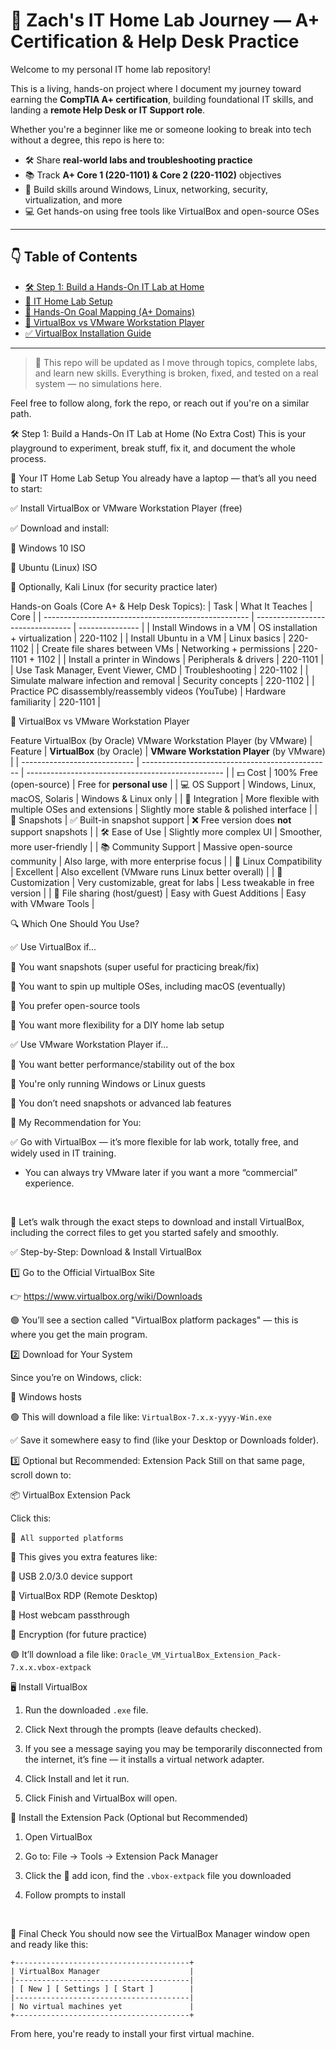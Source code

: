 # 🧠 Zach's IT Home Lab Journey — A+ Certification & Help Desk Practice

Welcome to my personal IT home lab repository!

This is a living, hands-on project where I document my journey toward earning the **CompTIA A+ certification**, building foundational IT skills, and landing a **remote Help Desk or IT Support role**.

Whether you're a beginner like me or someone looking to break into tech without a degree, this repo is here to:
- 🛠️ Share **real-world labs and troubleshooting practice**
- 📚 Track **A+ Core 1 (220-1101) & Core 2 (220-1102)** objectives
- 🎯 Build skills around Windows, Linux, networking, security, virtualization, and more
- 💻 Get hands-on using free tools like VirtualBox and open-source OSes

---

## 👇 Table of Contents

- [🛠️ Step 1: Build a Hands-On IT Lab at Home](#step-1-build-a-hands-on-it-lab-at-home-no-extra-cost)
- [🧰 IT Home Lab Setup](#your-it-home-lab-setup)
- [🎯 Hands-On Goal Mapping (A+ Domains)](#hands-on-goals-core-a-help-desk-topics)
- [🥊 VirtualBox vs VMware Workstation Player](#virtualbox-vs-vmware-workstation-player)
- [✅ VirtualBox Installation Guide](#step-by-step-download--install-virtualbox)

---

> 🔁 This repo will be updated as I move through topics, complete labs, and learn new skills. Everything is broken, fixed, and tested on a real system — no simulations here.

Feel free to follow along, fork the repo, or reach out if you're on a similar path.



🛠️ Step 1: Build a Hands-On IT Lab at Home (No Extra Cost)
This is your playground to experiment, break stuff, fix it, and document the whole process.

🧰 Your IT Home Lab Setup
You already have a laptop — that’s all you need to start:

✅ Install VirtualBox or VMware Workstation Player (free)

✅ Download and install:

🔸 Windows 10 ISO

🔸 Ubuntu (Linux) ISO

🔸 Optionally, Kali Linux (for security practice later)

Hands-on Goals (Core A+ & Help Desk Topics):
| Task                                                | What It Teaches                  | Core            |
| --------------------------------------------------- | -------------------------------- | --------------- |
| Install Windows in a VM                             | OS installation + virtualization | 220-1102        |
| Install Ubuntu in a VM                              | Linux basics                     | 220-1102        |
| Create file shares between VMs                      | Networking + permissions         | 220-1101 + 1102 |
| Install a printer in Windows                        | Peripherals & drivers            | 220-1101        |
| Use Task Manager, Event Viewer, CMD                 | Troubleshooting                  | 220-1102        |
| Simulate malware infection and removal              | Security concepts                | 220-1102        |
| Practice PC disassembly/reassembly videos (YouTube) | Hardware familiarity             | 220-1101        |



🥊 VirtualBox vs VMware Workstation Player

Feature	VirtualBox (by Oracle)	VMware Workstation Player (by VMware)
| Feature                      | **VirtualBox** (by Oracle)                      | **VMware Workstation Player** (by VMware)         |
| ---------------------------- | ----------------------------------------------- | ------------------------------------------------- |
| 💵 Cost                      | 100% Free (open-source)                         | Free for **personal use**                         |
| 💻 OS Support                | Windows, Linux, macOS, Solaris                  | Windows & Linux only                              |
| 🧩 Integration               | More flexible with multiple OSes and extensions | Slightly more stable & polished interface         |
| 🧪 Snapshots                 | ✅ Built-in snapshot support                     | ❌ Free version does **not** support snapshots     |
| 🛠️ Ease of Use              | Slightly more complex UI                        | Smoother, more user-friendly                      |
| 📚 Community Support         | Massive open-source community                   | Also large, with more enterprise focus            |
| 🐧 Linux Compatibility       | Excellent                                       | Also excellent (VMware runs Linux better overall) |
| 🧰 Customization             | Very customizable, great for labs               | Less tweakable in free version                    |
| 💾 File sharing (host/guest) | Easy with Guest Additions                       | Easy with VMware Tools                            |


🔍 Which One Should You Use?

✅ Use VirtualBox if...

🔹 You want snapshots (super useful for practicing break/fix)

🔹 You want to spin up multiple OSes, including macOS (eventually)

🔹 You prefer open-source tools

🔹 You want more flexibility for a DIY home lab setup

✅ Use VMware Workstation Player if...

🔹 You want better performance/stability out of the box

🔹 You're only running Windows or Linux guests

🔹 You don’t need snapshots or advanced lab features

🏁 My Recommendation for You:

✅ Go with VirtualBox — it’s more flexible for lab work, totally free, and widely used in IT training.

 - You can always try VMware later if you want a more “commercial” experience.

</br>

🔶 Let’s walk through the exact steps to download and install VirtualBox, including the correct files to get you started safely and smoothly.

✅ Step-by-Step: Download & Install VirtualBox </br>

1️⃣ Go to the Official VirtualBox Site</br>

👉 https://www.virtualbox.org/wiki/Downloads

🟢 You’ll see a section called "VirtualBox platform packages" — this is where you get the main program.

2️⃣ Download for Your System

Since you’re on Windows, click:

🔵 Windows hosts

🟢 This will download a file like:
```VirtualBox-7.x.x-yyyy-Win.exe```

✅ Save it somewhere easy to find (like your Desktop or Downloads folder).

3️⃣ Optional but Recommended: Extension Pack
Still on that same page, scroll down to:

📦 VirtualBox Extension Pack

Click this:

🔗``` All supported platforms```

🔸 This gives you extra features like:

🔸 USB 2.0/3.0 device support

🔸 VirtualBox RDP (Remote Desktop)

🔸 Host webcam passthrough

🔸 Encryption (for future practice)

🟢 It’ll download a file like:
```Oracle_VM_VirtualBox_Extension_Pack-7.x.x.vbox-extpack```

🖥️ Install VirtualBox

1. Run the downloaded ```.exe``` file.

2. Click Next through the prompts (leave defaults checked).

3. If you see a message saying you may be temporarily disconnected from the internet, it’s fine — it installs a virtual network adapter.

4. Click Install and let it run.

5. Click Finish and VirtualBox will open.

🔌 Install the Extension Pack (Optional but Recommended)
1. Open VirtualBox

2. Go to: File → Tools → Extension Pack Manager

3. Click the 📂 add icon, find the ```.vbox-extpack``` file you downloaded

4. Follow prompts to install

</br>

🧪 Final Check
You should now see the VirtualBox Manager window open and ready like this:

```
+---------------------------------------+
| VirtualBox Manager                    |
|---------------------------------------|
| [ New ] [ Settings ] [ Start ]        |
|---------------------------------------|
| No virtual machines yet               |
+---------------------------------------+
```
From here, you're ready to install your first virtual machine.
